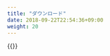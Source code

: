 ```yaml
---
title: "ダウンロード"
date: 2018-09-22T22:54:36+09:00
weight: 20
---
```


{{<download-banner-kancollememo>}}
